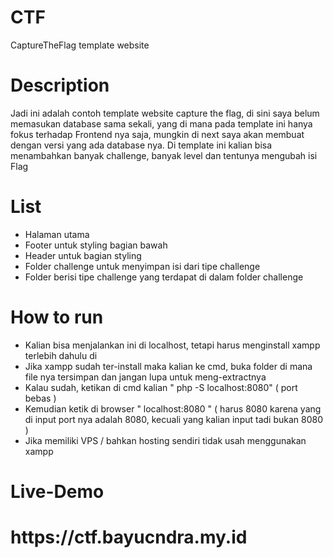 # CTF
CaptureTheFlag template website

# Description
Jadi ini adalah contoh template website capture the flag, di sini saya belum memasukan database sama sekali, yang di mana pada template ini hanya fokus terhadap Frontend nya saja, mungkin di next saya akan membuat dengan versi yang ada database nya.
Di template ini kalian bisa menambahkan banyak challenge, banyak level dan tentunya mengubah isi Flag

# List
- Halaman utama
- Footer untuk styling bagian bawah
- Header untuk bagian styling
- Folder challenge untuk menyimpan isi dari tipe challenge
- Folder berisi tipe challenge yang terdapat di dalam folder challenge

# How to run
- Kalian bisa menjalankan ini di localhost, tetapi harus menginstall xampp terlebih dahulu di 
- Jika xampp sudah ter-install maka kalian ke cmd, buka folder di mana file nya tersimpan dan jangan lupa untuk meng-extractnya
- Kalau sudah, ketikan di cmd kalian " php -S localhost:8080" ( port bebas )
- Kemudian ketik di browser " localhost:8080 " ( harus 8080 karena yang di input port nya adalah 8080, kecuali yang kalian input tadi bukan 8080 )
- Jika memiliki VPS / bahkan hosting sendiri tidak usah menggunakan xampp

# Live-Demo
<h1>https://ctf.bayucndra.my.id</h1>

